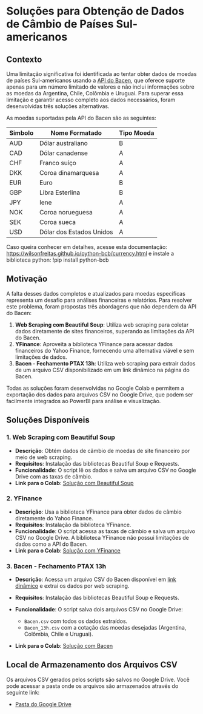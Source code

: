 # Soluções para Obtenção de Dados de Câmbio de Países Sul-americanos

## Contexto

Uma limitação significativa foi identificada ao tentar obter dados de moedas de países Sul-americanos usando a [API do Bacen](https://wilsonfreitas.github.io/python-bcb/currency.html), que oferece suporte apenas para um número limitado de valores e não inclui informações sobre as moedas da Argentina, Chile, Colômbia e Uruguai. Para superar essa limitação e garantir acesso completo aos dados necessários, foram desenvolvidas três soluções alternativas.

As moedas suportadas pela API do Bacen são as seguintes:

| Simbolo | Nome Formatado           | Tipo Moeda |
|---------|--------------------------|------------|
| AUD     | Dólar australiano        | B          |
| CAD     | Dólar canadense          | A          |
| CHF     | Franco suíço             | A          |
| DKK     | Coroa dinamarquesa       | A          |
| EUR     | Euro                     | B          |
| GBP     | Libra Esterlina          | B          |
| JPY     | Iene                     | A          |
| NOK     | Coroa norueguesa         | A          |
| SEK     | Coroa sueca              | A          |
| USD     | Dólar dos Estados Unidos | A          |

Caso queira conhecer em detalhes, acesse esta documentação: https://wilsonfreitas.github.io/python-bcb/currency.html e instale a biblioteca python: !pip install python-bcb

## Motivação

A falta desses dados completos e atualizados para moedas específicas representa um desafio para análises financeiras e relatórios. Para resolver este problema, foram propostas três abordagens que não dependem da API do Bacen:

1. **Web Scraping com Beautiful Soup**: Utiliza web scraping para coletar dados diretamente de sites financeiros, superando as limitações da API do Bacen.
2. **YFinance**: Aproveita a biblioteca YFinance para acessar dados financeiros do Yahoo Finance, fornecendo uma alternativa viável e sem limitações de dados.
3. **Bacen - Fechamento PTAX 13h**: Utiliza web scraping para extrair dados de um arquivo CSV disponibilizado em um link dinâmico na página do Bacen.

Todas as soluções foram desenvolvidas no Google Colab e permitem a exportação dos dados para arquivos CSV no Google Drive, que podem ser facilmente integrados ao PowerBI para análise e visualização.

## Soluções Disponíveis

### 1. Web Scraping com Beautiful Soup

- **Descrição**: Obtém dados de câmbio de moedas de site financeiro por meio de web scraping.
- **Requisitos**: Instalação das bibliotecas Beautiful Soup e Requests.
- **Funcionalidade**: O script lê os dados e salva um arquivo CSV no Google Drive com as taxas de câmbio.
- **Link para o Colab**: [Solução com Beautiful Soup](https://colab.research.google.com/drive/1x_kqz1pf3QvnshXzdlF52cUsREUEvGxX?usp=sharing)

### 2. YFinance

- **Descrição**: Usa a biblioteca YFinance para obter dados de câmbio diretamente do Yahoo Finance.
- **Requisitos**: Instalação da biblioteca YFinance.
- **Funcionalidade**: O script acessa as taxas de câmbio e salva um arquivo CSV no Google Drive. A biblioteca YFinance não possui limitações de dados como a API do Bacen.
- **Link para o Colab**: [Solução com YFinance](https://colab.research.google.com/drive/1udK4yzdISaxIczA5nee33JYdrvc8UfBo?usp=sharing)

### 3. Bacen - Fechamento PTAX 13h

- **Descrição**: Acessa um arquivo CSV do Bacen disponível em [link dinâmico](https://ptax.bcb.gov.br/ptax_internet/consultarTodasAsMoedas.do?method=consultaTodasMoedas) e extrai os dados por web scraping.
- **Requisitos**: Instalação das bibliotecas Beautiful Soup e Requests.
- **Funcionalidade**: O script salva dois arquivos CSV no Google Drive:
  - `Bacen.csv` com todos os dados extraídos.
  - `Bacen_13h.csv` com a cotação das moedas desejadas (Argentina, Colômbia, Chile e Uruguai).

- **Link para o Colab**: [Solução com Bacen](https://colab.research.google.com/drive/10wYcfw-mwU3YzgKX1JCWGXmZY9xQt-sO?usp=sharing)

## Local de Armazenamento dos Arquivos CSV

Os arquivos CSV gerados pelos scripts são salvos no Google Drive. Você pode acessar a pasta onde os arquivos são armazenados através do seguinte link:

- [Pasta do Google Drive](https://drive.google.com/drive/folders/1db0frdNn7SRM_cIZh-RmFjjQjcet0FlX?usp=sharing)

